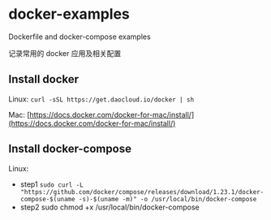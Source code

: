 # docker-examples

Dockerfile and docker-compose examples

记录常用的 docker 应用及相关配置

## Install docker

Linux: `curl -sSL https://get.daocloud.io/docker | sh`

Mac: [https://docs.docker.com/docker-for-mac/install/](https://docs.docker.com/docker-for-mac/install/)

## Install docker-compose

Linux:
- step1 `sudo curl -L "https://github.com/docker/compose/releases/download/1.23.1/docker-compose-$(uname -s)-$(uname -m)" -o /usr/local/bin/docker-compose`
- step2 sudo chmod +x /usr/local/bin/docker-compose
